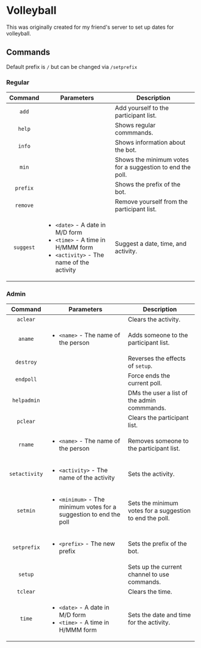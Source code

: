 # Volleyball
This was originally created for my friend's server to set up dates for volleyball.

## Commands
Default prefix is `/` but can be changed via `/setprefix`
### Regular
| Command | Parameters | Description |
| :-: | - | - |
| `add` | | Add yourself to the participant list. |
| `help` | | Shows regular commmands. |
| `info` | | Shows information about the bot. |
| `min` | | Shows the minimum votes for a suggestion to end the poll. |
| `prefix` | | Shows the prefix of the bot. |
| `remove` | | Remove yourself from the participant list. |
 `suggest` | <ul><li>`<date>` - A date in M/D form</li> <li>`<time>` - A time in H/MMM form</li> <li>`<activity>` - The name of the activity</li></ul> | Suggest a date, time, and activity. |

### Admin
| Command | Parameters | Description |
| :-: | - | - |
| `aclear` | | Clears the activity. |
| `aname` | <ul><li>`<name>` - The name of the person</li></ul> | Adds someone to the participant list. |
| `destroy` | | Reverses the effects of `setup`. |
| `endpoll` | | Force ends the current poll. |
| `helpadmin` | | DMs the user a list of the admin commmands. |
| `pclear` | | Clears the participant list. |
| `rname` | <ul><li>`<name>` - The name of the person</li></ul> | Removes someone to the participant list.
| `setactivity` | <ul><li>`<activity>` - The name of the activity</li></ul> | Sets the activity. |
| `setmin` | <ul><li>`<minimum>` - The minimum votes for a suggestion to end the poll</li></ul> | Sets the minimum votes for a suggestion to end the poll. |
| `setprefix` | <ul><li>`<prefix>` - The new prefix</li></ul> | Sets the prefix of the bot. |
| `setup` | | Sets up the current channel to use commands. |
| `tclear` | | Clears the time. |
| `time` | <ul><li>`<date>` - A date in M/D form</li> <li>`<time>` - A time in H/MMM form</li></ul> | Sets the date and time for the activity. |